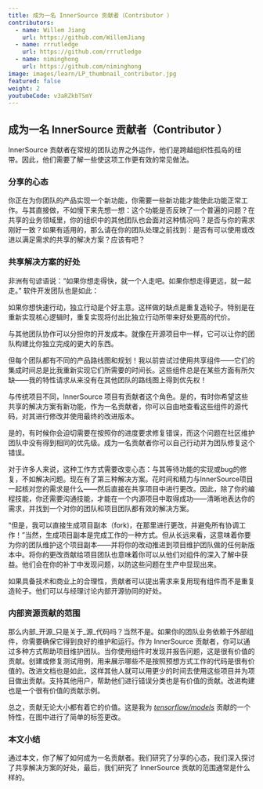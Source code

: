 ```yaml
---
title: 成为一名 InnerSource 贡献者（Contributor ）
contributors:
  - name: Willem Jiang
    url: https://github.com/WillemJiang
  - name: rrrutledge
    url: https://github.com/rrrutledge
  - name: niminghong
    url: https://github.com/niminghong
image: images/learn/LP_thumbnail_contributor.jpg
featured: false
weight: 2
youtubeCode: v3aRZkbTSmY
---
```

<div class="sect1">
<h2 id="_成为一名_innersource_贡献者contributor">成为一名 InnerSource 贡献者（Contributor ）</h2>
<div class="sectionbody">
<div class="paragraph">
<p>InnerSource 贡献者在常规的团队边界之外运作，他们是跨越组织性孤岛的纽带。因此，他们需要了解一些使这项工作更有效的常见做法。</p>
</div>
<div class="sect2">
<h3 id="_分享的心态">分享的心态</h3>
<div class="paragraph">
<p>你正在为你团队的产品实现一个新功能，你需要一些新功能才能使此功能正常工作。与其直接做，不如慢下来先想一想：这个功能是否反映了一个普遍的问题？在共享的业务领域里，你的组织中的其他团队也会面对这种情况吗？是否与你的需求刚好一致？如果有适用的，那么请在你的团队处理之前找到：是否有可以使用或改进以满足需求的共享的解决方案？应该有吧？</p>
</div>
</div>
<div class="sect2">
<h3 id="_共享解决方案的好处">共享解决方案的好处</h3>
<div class="paragraph">
<p>非洲有句谚语说：“如果你想走得快，就一个人走吧。如果你想走得更远，就一起走。” 软件开发团队也是如此：</p>
</div>
<div class="paragraph">
<p>如果你想快速行动，独立行动是个好主意。这样做的缺点是重复造轮子。特别是在重新实现核心逻辑时，重复实现将付出比独立行动所带来好处更高的代价。</p>
</div>
<div class="paragraph">
<p>与其他团队协作可以分担你的开发成本。就像在开源项目中一样，它可以让你的团队构建比你独立完成的更大的东西。</p>
</div>
<div class="paragraph">
<p>但每个团队都有不同的产品路线图和规划！我以前尝试过使用共享组件——它们的集成时间总是比我重新实现它们所需要的时间长。这些组件总是在某些方面有所欠缺——我的特性请求从来没有在其他团队的路线图上得到优先权！</p>
</div>
<div class="paragraph">
<p>与传统项目不同，InnerSource 项目有贡献者这个角色。是的，有时你希望这些共享的解决方案有新功能，作为一名贡献者，你可以自由地查看这些组件的源代码，对其进行修改并使用最终的改进版本。</p>
</div>
<div class="paragraph">
<p>是的，有时候你会迫切需要在按照你的进度要求修复错误，而这个问题在社区维护团队中没有得到相同的优先级。成为一名贡献者你可以自己行动并为团队修复这个错误。</p>
</div>
<div class="paragraph">
<p>对于许多人来说，这种工作方式需要改变心态：与其等待功能的实现或bug的修复，不如解决问题。现在有了第三种解决方案。花时间和精力与InnerSource项目一起核对您的需求是什么——然后直接在共享项目中进行更改。因此，除了你的编程技能，你还需要沟通技能，才能在一个内源项目中取得成功——清晰地表达你的需求，并找到一个对你的团队和项目团队都有效的解决方案。</p>
</div>
<div class="paragraph">
<p>“但是，我可以直接生成项目副本（fork)，在那里进行更改，并避免所有协调工作！”当然，生成项目副本是完成工作的一种方式。但从长远来看，这意味着你要为你的团队维护这个项目副本——并将你的改动推进到项目维护团队做的任何新版本中。将你的更改贡献给项目团队也意味着你可以从他们对组件的深入了解中获益。他们会在你的补丁中发现问题，以防这些问题在生产中显现出来。</p>
</div>
<div class="paragraph">
<p>如果具备技术和商业上的合理性，贡献者可以提出需求来复用现有组件而不是重复造轮子。他们可以与经理讨论内部开源协同的好处。</p>
</div>
</div>
<div class="sect2">
<h3 id="_内部资源贡献的范围">内部资源贡献的范围</h3>
<div class="paragraph">
<p>那么内部_开源_只是关于_源_代码吗？当然不是。如果你的团队业务依赖于外部组件，你需要确保它得到良好的维护和运行。作为 InnerSource 贡献者，你可以通过多种方式帮助项目维护团队。当你使用组件时发现并报告问题，这是很有价值的贡献。创建或修复测试用例，用来展示哪些不是按照预想方式工作的代码是很有价值的。改进文档也是如此，这样其他人就可以用更少的时间去使用这些项目并为项目做出贡献。支持其他用户，帮助他们进行错误分类也是有价值的贡献。改进构建也是一个很有价值的贡献示例。</p>
</div>
<div class="paragraph">
<p>总之，贡献无论大小都有着它的价值。这是我为 <a href="https://github.com/tensorflow/models/pull/4784"><em>tensorflow/models</em></a> 贡献的一个特性，在图中进行了简单的标签更改。</p>
</div>
</div>
<div class="sect2">
<h3 id="_本文小结">本文小结</h3>
<div class="paragraph">
<p>通过本文，你了解了如何成为一名贡献者。我们研究了分享的心态，我们深入探讨了共享解决方案的好处，最后，我们研究了 InnerSource 贡献的范围通常是什么样的。</p>
</div>
</div>
</div>
</div>
<!--- This file autogenerated from https://github.com/InnerSourceCommons/InnerSourceLearningPath/blob/master/scripts/generate_new_site_learning_path_markdown.js -->